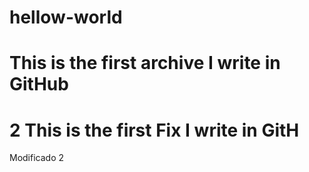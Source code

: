 # hellow-world
# This is the first archive I write in GitHub
# 2 This is the first Fix I write in GitH
Modificado 2
